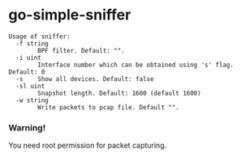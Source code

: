 # go-simple-sniffer

```
Usage of sniffer:
  -f string
        BPF filter. Default: "".
  -i uint
        Interface number which can be obtained using 's' flag. Default: 0
  -s    Show all devices. Default: false
  -sl uint
        Snapshot length. Default: 1600 (default 1600)
  -w string
        Write packets to pcap file. Default "".
```

### Warning!
You need root permission for packet capturing.
